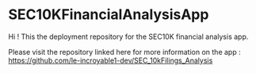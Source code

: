 # SEC10KFinancialAnalysisApp

Hi ! This the deployment repository for the SEC10K financial analysis app.

Please visit the repository linked here for more information on the app  :  https://github.com/le-incroyable1-dev/SEC_10kFilings_Analysis
